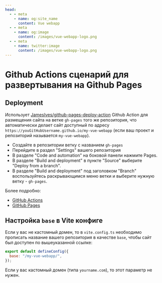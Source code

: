 ```yaml
---
head:
  - - meta
    - name: og:site_name
      content: Vue webapp
  - - meta
    - name: og:image
      content: /images/vue-webapp-logo.png
  - - meta
    - name: twitter:image
      content: /images/vue-webapp-logo.png
---
```


# Github Actions сценарий для развертывания на Github Pages

## Deployment

Использует [JamesIves/github-pages-deploy-action](https://github.com/JamesIves/github-pages-deploy-action) Github Action для размещения сайта на ветке `gh-pages` того же репозитория, что автоматически делает сайт доступный по адресу `https://youGitHubUsername.github.io/my-vue-webapp` (если ваш проект и репозиторий называется `my-vue-webapp`).

- Создайте в репозитории ветку с названием `gh-pages`
- Перейдите в раздел "Settings" вашего репозитория
- В разделе "Code and automation" на боковой панели нажмите Pages.
- В разделе "Build and deployment" в пункте "Source" выберите "Deploy from a branch".
- В разделе "Build and deployment" под заголовком "Branch" воспользуйтесь раскрывающимся меню ветки и выберите нужную ветку - `gh-pages`.

Более подробно: 

- [GitHub Actions](https://github.com/features/actions)
- [GitHub Pages](https://docs.github.com/ru/pages/quickstart)

## Настройка `base` в Vite конфиге

Если у вас не кастомный домен, то в `vite.config.ts` необходимо прописать название вашего репозитория в качестве `base`, чтобы сайт был доступен по вышеуказанной ссылке:

```js
export default defineConfig({
  base: "/my-vue-webapp/",
});
```

Если у вас кастомный домен (типа `yourname.com`), то этот параметр не нужен.
